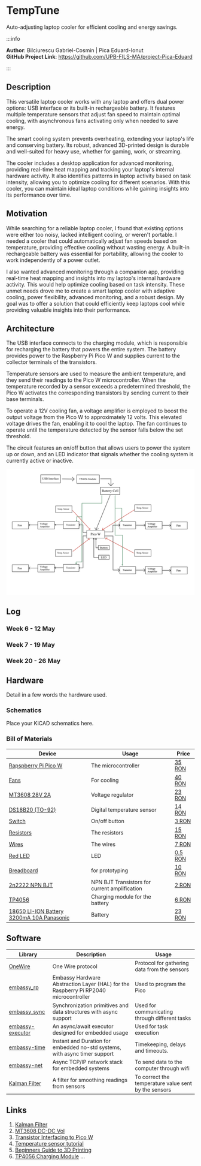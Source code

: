 # TempTune

Auto-adjusting laptop cooler for efficient cooling and energy savings.

:::info 

**Author**: Bilciurescu Gabriel-Cosmin | Pica Eduard-Ionut \
**GitHub Project Link**: https://github.com/UPB-FILS-MA/project-Pica-Eduard 

:::

## Description



This versatile laptop cooler works with any laptop and offers dual power options: USB interface or its built-in rechargeable battery. It features multiple temperature sensors that adjust fan speed to maintain optimal cooling, with asynchronous fans activating only when needed to save energy.

The smart cooling system prevents overheating, extending your laptop's life and conserving battery. Its robust, advanced 3D-printed design is durable and well-suited for heavy use, whether for gaming, work, or streaming.

The cooler includes a desktop application for advanced monitoring, providing real-time heat mapping and tracking your laptop's internal hardware activity. It also identifies patterns in laptop activity based on task intensity, allowing you to optimize cooling for different scenarios. With this cooler, you can maintain ideal laptop conditions while gaining insights into its performance over time.

## Motivation

While searching for a reliable laptop cooler, I found that existing options were either too noisy, lacked intelligent cooling, or weren't portable. I needed a cooler that could automatically adjust fan speeds based on temperature, providing effective cooling without wasting energy. A built-in rechargeable battery was essential for portability, allowing the cooler to work independently of a power outlet.

I also wanted advanced monitoring through a companion app, providing real-time heat mapping and insights into my laptop's internal hardware activity. This would help optimize cooling based on task intensity. 
These unmet needs drove me to create a smart laptop cooler with adaptive cooling, power flexibility, advanced monitoring, and a robust design. My goal was to offer a solution that could efficiently keep laptops cool while providing valuable insights into their performance.

## Architecture 

The USB interface connects to the charging module, which is responsible for recharging the battery that powers the entire system. The battery provides power to the Raspberry Pi Pico W and supplies current to the collector terminals of the transistors.

Temperature sensors are used to measure the ambient temperature, and they send their readings to the Pico W microcontroller. When the temperature recorded by a sensor exceeds a predetermined threshold, the Pico W activates the corresponding transistors by sending current to their base terminals.

To operate a 12V cooling fan, a voltage amplifier is employed to boost the output voltage from the Pico W to approximately 12 volts. This elevated voltage drives the fan, enabling it to cool the laptop. The fan continues to operate until the temperature detected by the sensor falls below the set threshold.

The circuit features an on/off button that allows users to power the system up or down, and an LED indicator that signals whether the cooling system is currently active or inactive.

 ![architecture](./arhitecture.png)

## Log

<!-- write every week your progress here -->

### Week 6 - 12 May

### Week 7 - 19 May

### Week 20 - 26 May

## Hardware

Detail in a few words the hardware used.

### Schematics

Place your KiCAD schematics here.

### Bill of Materials

<!-- Fill out this table with all the hardware components that you might need.

The format is 
```
| [Device](link://to/device) | This is used ... | [price](link://to/store) |

```

-->

| Device | Usage | Price |
|--------|--------|-------|
| [Rapspberry Pi Pico W](https://www.raspberrypi.com/documentation/microcontrollers/raspberry-pi-pico.html) | The microcontroller | [35 RON](https://www.optimusdigital.ro/en/raspberry-pi-boards/12394-raspberry-pi-pico-w.html) |
| [Fans](https://www.optimusdigital.ro/ro/accesorii-altele/7964-ventilator-cy204a-12-v-92x92x25-mm.html?search_query=ventilator+92x92&results=2) |  For cooling | [40 RON](https://www.optimusdigital.ro/ro/accesorii-altele/7964-ventilator-cy204a-12-v-92x92x25-mm.html?search_query=ventilator+92x92&results=2) |
| [MT3608 28V 2A](https://ardushop.ro/ro/home/2263-mt3608boost.html?gad_source=1&gclid=CjwKCAjwt-OwBhBnEiwAgwzrUlvN5ijgoJgMqP_spVlZZMsu35QR1tdPDWzCjgjwklNRfOzatvnhlhoCqC4QAvD_BwE) | Voltage regulator | [23 RON](https://www.optimusdigital.ro/ro/cautare?controller=search&orderby=position&orderway=desc&search_query=MT3608+28V+2A&submit_search=) |
| [DS18B20 (TO-92)](https://www.alldatasheet.com/datasheet-pdf/pdf/58557/DALLAS/DS18B20.html) | Digital temperature sensor | [14 RON](https://www.optimusdigital.ro/ro/senzori/1465-senzor-de-temperatura-ds18b20-to-92.html?search_query=senzori+temperatura&results=227) |
| [Switch](https://www.optimusdigital.ro/ro/butoane-i-comutatoare/8031-intrerupator-patrat-push-cu-retinere.html?search_query=intrerupator&results=58) | On/off button | [3 RON](https://www.optimusdigital.ro/ro/butoane-i-comutatoare/8031-intrerupator-patrat-push-cu-retinere.html?search_query=intrerupator&results=58) |
| [Resistors](https://www.optimusdigital.ro/ro/componente-electronice-rezistoare/33-rezistoare-set.html?search_query=resistor&results=9) | The resistors | [15 RON](https://www.optimusdigital.ro/ro/componente-electronice-rezistoare/33-rezistoare-set.html?search_query=resistor&results=9) |
| [Wires](https://www.optimusdigital.ro/ro/fire-fire-mufate/884-set-fire-tata-tata-40p-10-cm.html?search_query=fire+tata+tata&results=79) | The wires | [7 RON](https://www.optimusdigital.ro/ro/fire-fire-mufate/884-set-fire-tata-tata-40p-10-cm.html?search_query=fire+tata+tata&results=79) |
| [Red LED](https://www.optimusdigital.ro/ro/optoelectronice-led-uri/696-led-rou-de-3-mm-cu-lentile-difuze.html?search_query=led+rosu&results=168) | LED | [0.5 RON](https://www.optimusdigital.ro/ro/optoelectronice-led-uri/696-led-rou-de-3-mm-cu-lentile-difuze.html?search_query=led+rosu&results=168) |
| [Breadboard](https://www.optimusdigital.ro/ro/prototipare-breadboard-uri/8-breadboard-830-points.html?search_query=breadboard&results=143) | for prototyping | [10 RON](https://www.optimusdigital.ro/ro/prototipare-breadboard-uri/8-breadboard-830-points.html?search_query=breadboard&results=143) |
| [2n2222 NPN BJT](https://pdf1.alldatasheet.com/datasheet-pdf/view/15067/PHILIPS/2N2222.html) | NPN BJT Transistors for current amplification | [2 RON](https://www.optimusdigital.ro/ro/componente-electronice-tranzistoare/935-tranzistor-s9013-npn-50-pcs-set.html?search_query=2n2222&results=9) |
| [TP4056](https://pdf1.alldatasheet.com/datasheet-pdf/view/1487471/ETC2/TP4056.html) | Charging module for the battery | [6 RON](https://www.optimusdigital.ro/ro/electronica-de-putere-incarcatoare/7534-incarcator-tp4056-cu-micro-usb-pt-baterie-lipo-1a-cu-protectie-pentru-circuite.html?search_query=modul+incarcator+&results=37) |
| [18650 LI-ION Battery 3200mA 10A Panasonic]() |  Battery | [23 RON](https://www.emag.ro/acumulator-18650-li-ion-3200ma-10a-panasonic-lincr18650bd/pd/DL86WWBBM/) |

<!-- | []() |  | []() | -->

## Software

| Library | Description | Usage |
|---------|-------------|-------|
| [OneWire](https://github.com/kellerkindt/onewire) | One Wire protocol | Protocol for gathering data from the sensors |
| [embassy_rp](https://docs.embassy.dev/embassy-rp/git/rp2040/index.html) | Embassy Hardware Abstraction Layer (HAL) for the Raspberry Pi RP2040 microcontroller | Used to program the Pico |
| [embassy_sync](https://docs.embassy.dev/embassy-sync/git/default/index.html) | Synchronization primitives and data structures with async support | Used for communicating through different tasks |
| [embassy-executor](https://crates.io/crates/embassy-executor) | An async/await executor designed for embedded usage | Used for task execution |
| [embassy-time](https://crates.io/crates/embassy-time) | Instant and Duration for embedded no-std systems, with async timer support | Timekeeping, delays and timeouts. |
| [embassy-net](https://crates.io/crates/embassy-net)| Async TCP/IP network stack for embedded systems | To send data to the computer through wifi |
| [Kalman Filter](https://github.com/strawlab/adskalman-rs) | A filter for smoothing readings from sensors | To correct the temperature value sent by the sensors |

## Links

<!-- Add a few links that inspired you and that you think you will use for your project -->

1. [Kalman Filter](https://github.com/strawlab/adskalman-rs)
2. [MT3608 DC-DC Vol]([https://example3.com](https://www.youtube.com/watch?v=LMKiPE_2Uu4&t=557s))
3. [Transistor Interfacing to Pico W](https://www.youtube.com/watch?v=6KoJ_D2ashI)
4. [Temperature sensor tutorial](https://www.youtube.com/watch?v=lIpgGru2Wv0)
5. [Beginners Guide to 3D Printing](https://www.youtube.com/watch?v=b2Od4YHcLAQ)
6. [TP4056 Charging Module](https://www.youtube.com/watch?v=jE0O8PP-wsw)
...

